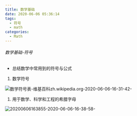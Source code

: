 ```yaml
---
title: 数学基础
date: 2020-06-06 05:36:14
tags:
  - 符号
  - math
categories:
  - Math
---
```


###### 数学基础-符号

- 总结数学中常用到的符号与公式

1. 数学符号

![数学符号表-维基百科zh.wikipedia.org-2020-06-06-16-31-42-](https://cdn.jsdelivr.net/gh/catzillaorz/imgcdn/vsc_img/%E6%95%B0%E5%AD%A6%E7%AC%A6%E5%8F%B7%E8%A1%A8-%E7%BB%B4%E5%9F%BA%E7%99%BE%E7%A7%91zh.wikipedia.org-2020-06-06-16-31-42-.png)

1. 用于数学、科学和工程的希腊字母

![20200606163855-2020-06-06-16-38-58-](https://cdn.jsdelivr.net/gh/catzillaorz/imgcdn/vsc_img/20200606163855-2020-06-06-16-38-58-.png)
